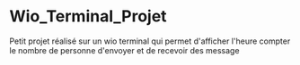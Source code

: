 # Wio_Terminal_Projet
Petit projet réalisé sur un wio terminal qui permet d'afficher l'heure compter le nombre de personne d'envoyer et de recevoir des message
